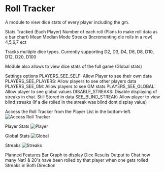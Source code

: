 # Roll Tracker
A module to view dice stats of every player including the gm.

Stats Tracked (Each Player)
    Number of each roll (Plans to make roll data as a bar chart)
    Mean
    Median
    Mode 
    Streaks (Incrementing die rolls in a row) 4,5,6,7 ect

Tracks multiple dice types. Currently supporting
D2, D3, D4, D6, D8, D10, D12, D20, D100

Module also allows to view dice stats of the full game (Global stats)

Settings options
    PLAYERS_SEE_SELF:   Allow Player to see their own data
    PLAYERS_SEE_PLAYERS: Allow players to see other players data 
    PLAYERS_SEE_GM:     Allow players to see GM stats
    PLAYERS_SEE_GLOBAL: Allow player to see global values
    DISABLE_STREAKS:    Disable displaying of streaks in chat. Still Stored in data
    SEE_BLIND_STREAK:   Allow player to view blind streaks (If a die rolled in the streak was blind dont display value)

Access the Roll Tracker from the Player List in the bottom-left.
![Access Roll Tracker]()

Player Stats
![Player]()

Global Stats
![Global]()

Streaks
![Streaks]()

Planned Features
    Bar Graph to display Dice Results
    Output to Chat how many Nat1 & 20's have been rolled by that player when one gets rolled
    Streaks in Both Direction


